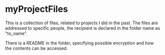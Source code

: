 # myProjectFiles

This is a collection of files, related to projects I did in the past.
The files are addressed to specific people, the recipient is declared in the folder name as "to_name".

There is a README in the folder, specifying possible encryption and how the contents can be accessed.
